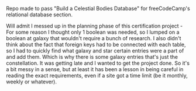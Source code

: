 Repo made to pass "Build a Celestial Bodies Database" for freeCodeCamp's relational database section.

Will admit I messed up in the planning phase of this certification project - For some reason I thought only 1 boolean was needed, so I lumped on a boolean at galaxy that wouldn't require a bunch of research.
I also didn't think about the fact that foreign keys had to be connected with each table, so I had to quickly find what galaxy and star certain entries were a part of and add them. Which is why there is some galaxy entries that's just the constellation.
It was getting late and I wanted to get the project done. So it's a bit messy in a sense, but at least it has been a lesson in being careful in reading the exact requirements, even if a site got a time limit (be it monthly, weekly or whatever).
